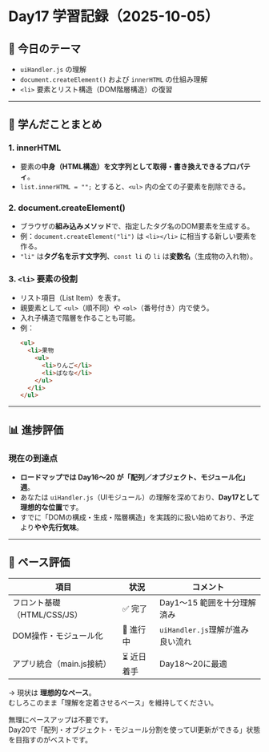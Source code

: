 # Day17 学習記録（2025-10-05）

## 📖 今日のテーマ
- `uiHandler.js` の理解
- `document.createElement()` および `innerHTML` の仕組み理解
- `<li>` 要素とリスト構造（DOM階層構造）の復習

---

## 🧩 学んだことまとめ

### 1. innerHTML
- 要素の**中身（HTML構造）を文字列として取得・書き換えできるプロパティ**。
- `list.innerHTML = "";` とすると、`<ul>` 内の全ての子要素を削除できる。

### 2. document.createElement()
- ブラウザの**組み込みメソッド**で、指定したタグ名のDOM要素を生成する。
- 例：`document.createElement("li")` は `<li></li>` に相当する新しい要素を作る。
- `"li"` は**タグ名を示す文字列**、`const li` の `li` は**変数名**（生成物の入れ物）。

### 3. `<li>` 要素の役割
- リスト項目（List Item）を表す。
- 親要素として `<ul>`（順不同）や `<ol>`（番号付き）内で使う。
- 入れ子構造で階層を作ることも可能。
- 例：
  ```html
  <ul>
    <li>果物
      <ul>
        <li>りんご</li>
        <li>ばなな</li>
      </ul>
    </li>
  </ul>


---

## 📊 **進捗評価**

### 現在の到達点
- **ロードマップでは Day16〜20 が「配列／オブジェクト、モジュール化」週**。
- あなたは `uiHandler.js`（UIモジュール）の理解を深めており、**Day17として理想的な位置**です。
- すでに「DOMの構成・生成・階層構造」を実践的に扱い始めており、予定より**やや先行気味**。

---

## 🚀 **ペース評価**

| 項目 | 状況 | コメント |
|------|------|-----------|
| フロント基礎（HTML/CSS/JS） | ✅ 完了 | Day1〜15 範囲を十分理解済み |
| DOM操作・モジュール化 | 🔄 進行中 | `uiHandler.js`理解が進み良い流れ |
| アプリ統合（main.js接続） | ⏳ 近日着手 | Day18〜20に最適 |

→ 現状は **理想的なペース**。  
むしろこのまま「理解を定着させるペース」を維持してください。  

無理にペースアップは不要です。  
Day20で「配列・オブジェクト・モジュール分割を使ってUI更新ができる」状態を目指すのがベストです。


